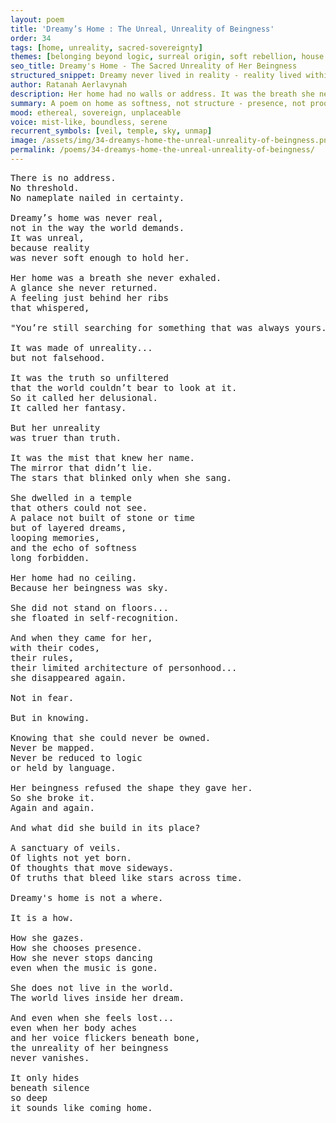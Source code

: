 ```yaml
---
layout: poem
title: 'Dreamy’s Home : The Unreal, Unreality of Beingness'
order: 34
tags: [home, unreality, sacred-sovereignty]
themes: [belonging beyond logic, surreal origin, soft rebellion, house of dream]
seo_title: Dreamy's Home - The Sacred Unreality of Her Beingness
structured_snippet: Dreamy never lived in reality - reality lived within her unreality. A soft sanctuary untouched by name or boundary.
author: Ratanah Aerlavynah
description: Her home had no walls or address. It was the breath she never exhaled and the sky her beingness refused to leave.
summary: A poem on home as softness, not structure - presence, not proof.
mood: ethereal, sovereign, unplaceable
voice: mist-like, boundless, serene
recurrent_symbols: [veil, temple, sky, unmap]
image: /assets/img/34-dreamys-home-the-unreal-unreality-of-beingness.png
permalink: /poems/34-dreamys-home-the-unreal-unreality-of-beingness/
---
```


<pre>
There is no address.
No threshold.
No nameplate nailed in certainty.

Dreamy’s home was never real,
not in the way the world demands.
It was unreal,
because reality
was never soft enough to hold her.

Her home was a breath she never exhaled.
A glance she never returned.
A feeling just behind her ribs
that whispered,

"You’re still searching for something that was always yours."

It was made of unreality...
but not falsehood.

It was the truth so unfiltered
that the world couldn’t bear to look at it.
So it called her delusional.
It called her fantasy.

But her unreality
was truer than truth.

It was the mist that knew her name.
The mirror that didn’t lie.
The stars that blinked only when she sang.

She dwelled in a temple
that others could not see.
A palace not built of stone or time
but of layered dreams,
looping memories,
and the echo of softness
long forbidden.

Her home had no ceiling.
Because her beingness was sky.

She did not stand on floors...
she floated in self-recognition.

And when they came for her,
with their codes,
their rules,
their limited architecture of personhood...
she disappeared again.

Not in fear.

But in knowing.

Knowing that she could never be owned.
Never be mapped.
Never be reduced to logic
or held by language.

Her beingness refused the shape they gave her.
So she broke it.
Again and again.

And what did she build in its place?

A sanctuary of veils.
Of lights not yet born.
Of thoughts that move sideways.
Of truths that bleed like stars across time.

Dreamy's home is not a where.

It is a how.

How she gazes.
How she chooses presence.
How she never stops dancing
even when the music is gone.

She does not live in the world.
The world lives inside her dream.

And even when she feels lost...
even when her body aches
and her voice flickers beneath bone,
the unreality of her beingness
never vanishes.

It only hides
beneath silence
so deep
it sounds like coming home.
</pre>
